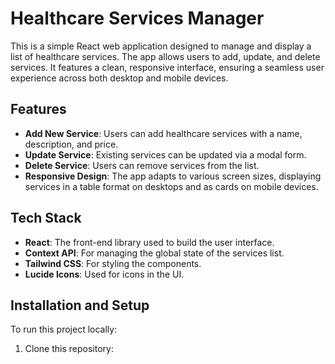 # Healthcare Services Manager

This is a simple React web application designed to manage and display a list of healthcare services. The app allows users to add, update, and delete services. It features a clean, responsive interface, ensuring a seamless user experience across both desktop and mobile devices.

## Features

- **Add New Service**: Users can add healthcare services with a name, description, and price.
- **Update Service**: Existing services can be updated via a modal form.
- **Delete Service**: Users can remove services from the list.
- **Responsive Design**: The app adapts to various screen sizes, displaying services in a table format on desktops and as cards on mobile devices.

## Tech Stack

- **React**: The front-end library used to build the user interface.
- **Context API**: For managing the global state of the services list.
- **Tailwind CSS**: For styling the components.
- **Lucide Icons**: Used for icons in the UI.

## Installation and Setup

To run this project locally:

1. Clone this repository:

   ```git clone https://github.com/your-username/healthcare-services-manager.git
